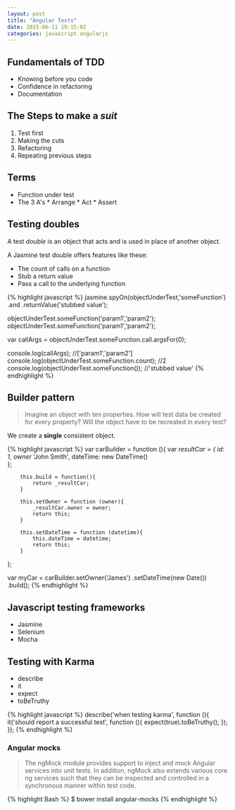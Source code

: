 ```yaml
---
layout: post
title: "Angular Tests"
date: 2015-06-11 19:15:02
categories: javascript angularjs
---
```


## Fundamentals of TDD

* Knowing before you code
* Confidence in refactoring
* Documentation

## The Steps to make a *suit*

1. Test first
2. Making the cuts
3. Refactoring
4. Repeating previous steps

## Terms

* Function under test
* The 3 A's
        * Arrange
        * Act
        * Assert

## Testing doubles

A test *double* is an object that acts and is used in place of another object.

A Jasmine test double offers features like these:

* The count of calls on a function
* Stub a return value
* Pass a call to the underlying function

{% highlight javascript %}
jasmine.spyOn(objectUnderTest,'someFunction')
.and
.returnValue('stubbed value');

objectUnderTest.someFunction('param1','param2');
objectUnderTest.someFunction('param1','param2');

var callArgs = objectUnderTest.someFunction.call.argsFor(0);

console.log(callArgs); //['param1','param2']
console.log(objectUnderTest.someFunction.count); //2
console.log(objectUnderTest.someFunction()); //'stubbed value'
{% endhighlight %}

## Builder pattern

> Imagine an object with ten properties. How will test data be created for every property? Will the object have to be recreated in every test?

We create a **single** consistent object.

{% highlight javascript %}
var carBuilder = function (){
        var _resultCar = {
        	id: 1,
        	owner_ 'John Smith',
        	dateTime: new DateTime()      
        };

        this.build = function(){
        	return _resultCar;
        }

        this.setOwner = function (owner){
        	_resultCar.owner = owner;
        	return this;
        }

        this.setDateTime = function (datetime){
        	this.dateTime = datetime;
        	return this;
        }
};

var myCar = carBuilder.setOwner('James')
.setDateTime(new Date())
.build();
{% endhighlight %}

## Javascript testing frameworks

* Jasmine
* Selenium
* Mocha

## Testing with Karma

* describe
* it
* expect
* toBeTruthy

{% highlight javascript %}
describe('when testing karma', function (){
        it('should report a successful test', function (){
                expect(true).toBeTruthy();
        });
});
{% endhighlight %}

### Angular mocks

> The ngMock module provides support to inject and mock Angular services into unit tests. In addition, ngMock also extends various core ng services such that they can be inspected and controlled in a synchronous manner within test code.

{% highlight Bash %}
$ bower install angular-mocks
{% endhighlight %}

